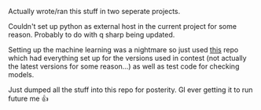 Actually wrote/ran this stuff in two seperate projects.

Couldn't set up python as external host in the current project for some reason. 
Probably to do with q sharp being updated.

Setting up the machine learning was a nightmare so just used [this](https://github.com/tcNickolas/MiscQSharp)
repo which had everything set up for the versions used in contest (not actually
the latest versions for some reason...) as well as test code for checking models.

Just dumped all the stuff into this repo for posterity. Gl ever getting it to run
future me 👍